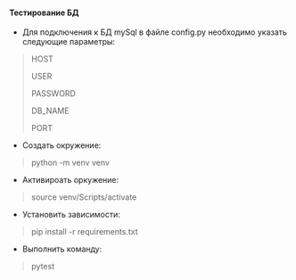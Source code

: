 #### Тестирование БД

- Для подключения к БД mySql в файле config.py необходимо указать следующие параметры:
> HOST
> 
> USER
> 
> PASSWORD
> 
> DB_NAME
> 
> PORT
- Создать окружение:
> python -m venv venv
- Активироать оркужение:
> source venv/Scripts/activate
- Установить зависимости:
> pip install -r requirements.txt
- Выполнить команду:
> pytest
